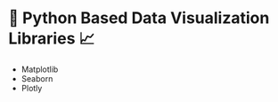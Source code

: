 # 📖 Python Based Data Visualization Libraries 📈
<ul>
<li>Matplotlib</li>
<li>Seaborn</li>
<li>Plotly</li>

<ul>
